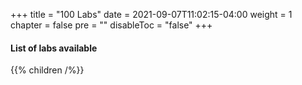 +++
title = "100 Labs"
date = 2021-09-07T11:02:15-04:00
weight = 1
chapter = false
pre = ""
disableToc = "false"
+++

#### List of labs available
{{% children /%}}

